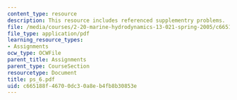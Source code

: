 ```yaml
---
content_type: resource
description: This resource includes referenced supplementry problems.
file: /media/courses/2-20-marine-hydrodynamics-13-021-spring-2005/c665188f46700dc30a8eb4fb8b30853e_ps_6.pdf
file_type: application/pdf
learning_resource_types:
- Assignments
ocw_type: OCWFile
parent_title: Assignments
parent_type: CourseSection
resourcetype: Document
title: ps_6.pdf
uid: c665188f-4670-0dc3-0a8e-b4fb8b30853e
---
```

